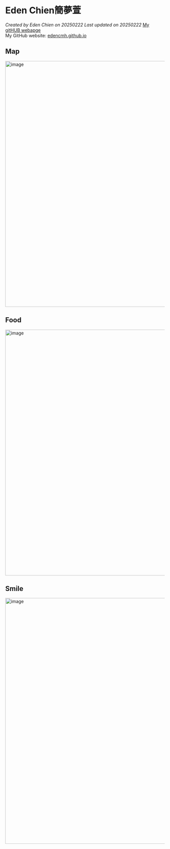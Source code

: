 # Eden Chien簡夢萱

*Created by Eden Chien on 20250222 Last updated on 20250222*
[My gitHUB webapge](https://github.com/edencmh)  
My GitHub website: [edencmh.github.io](https://edencmh.github.io/)




## Map
<img width="776" alt="image" src="https://github.com/user-attachments/assets/67f1f81c-bb3b-4249-8170-218cebd3febd" />





## Food
<img width="776" alt="image" src="https://github.com/user-attachments/assets/1da8497b-32e5-4fd4-a3ab-eecb37303345" />



## Smile
<img width="776" alt="image" src="https://github.com/user-attachments/assets/102fb787-c2c6-46e2-9478-de438f6d4476" />


